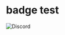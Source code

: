 # badge test
<img alt="Discord" src="https://img.shields.io/discord/775528948683374632?color=%235865F2&label=discord&logo=discord&logoColor=white">  
